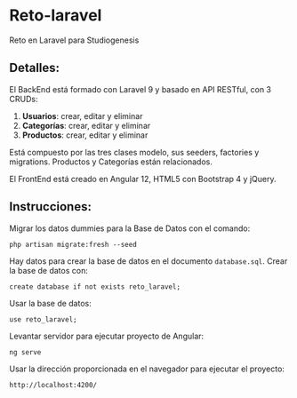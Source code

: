 # Reto-laravel
Reto en Laravel para Studiogenesis

## Detalles:
El BackEnd está formado con Laravel 9 y basado en API RESTful, con 3 CRUDs:
1) **Usuarios**: crear, editar y eliminar
2) **Categorías**: crear, editar y eliminar
3) **Productos**: crear, editar y eliminar

Está compuesto por las tres clases modelo, sus seeders, factories y migrations.
Productos y Categorías están relacionados.

El FrontEnd está creado en Angular 12, HTML5 con Bootstrap 4 y jQuery.

## Instrucciones:
Migrar los datos dummies para la Base de Datos con el comando:

`php artisan migrate:fresh --seed`

Hay datos para crear la base de datos en el documento `database.sql`.
Crear la base de datos con:

`create database if not exists reto_laravel;`

Usar la base de datos:

`use reto_laravel;`

Levantar servidor para ejecutar proyecto de Angular:

`ng serve`

Usar la dirección proporcionada en el navegador para ejecutar el proyecto:

`http://localhost:4200/`
